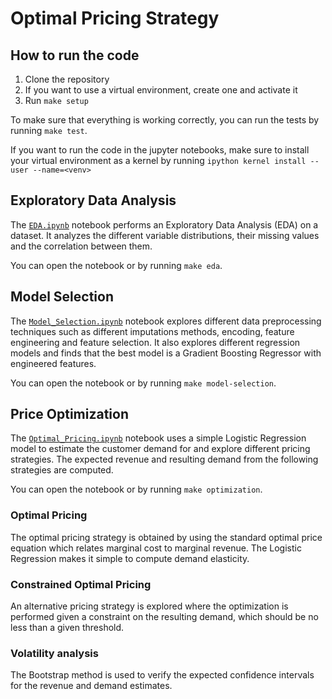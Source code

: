 # Optimal Pricing Strategy

## How to run the code
1. Clone the repository
2. If you want to use a virtual environment, create one and activate it
3. Run `make setup`

To make sure that everything is working correctly, you can run the tests by running `make test`.

If you want to run the code in the jupyter notebooks, make sure to install your virtual environment as a kernel
by running `ipython kernel install --user --name=<venv>`


## Exploratory Data Analysis
The [`EDA.ipynb`](EDA.ipynb) notebook performs an Exploratory Data Analysis (EDA) on a dataset. It analyzes
the different variable distributions, their missing values and the correlation between them.

You can open the notebook or by running `make eda`.

## Model Selection
The [`Model_Selection.ipynb`](Model_Selection.ipynb) notebook explores different data preprocessing techniques such as different
imputations methods, encoding, feature engineering and feature selection. It also explores different regression
models and finds that the best model is a Gradient Boosting Regressor with engineered features.

You can open the notebook or by running `make model-selection`.

## Price Optimization
The [`Optimal_Pricing.ipynb`](Optimal_Pricing.ipynb) notebook uses a simple Logistic Regression model to estimate the customer demand for
and explore different pricing strategies. The expected revenue and resulting demand from the following strategies 
are computed.

You can open the notebook or by running `make optimization`.

### Optimal Pricing
The optimal pricing strategy is obtained by using the standard optimal price equation which relates marginal cost
to marginal revenue. The Logistic Regression makes it simple to compute demand elasticity.

### Constrained Optimal Pricing
An alternative pricing strategy is explored where the optimization is performed given a constraint on the 
resulting demand, which should be no less than a given threshold.

### Volatility analysis
The Bootstrap method is used to verify the expected confidence intervals for the revenue and demand estimates.